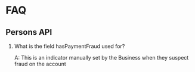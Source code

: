 # FAQ

## Persons API

1. What is the field hasPaymentFraud used for?
  
    A: This is an indicator manually set by the Business when they suspect fraud on the account
